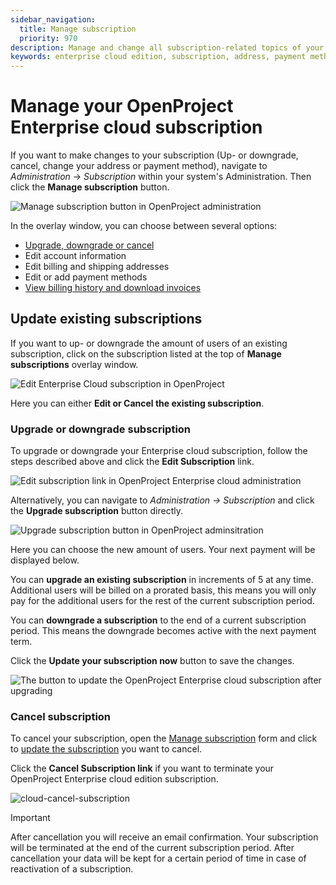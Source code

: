 ```yaml
---
sidebar_navigation:
  title: Manage subscription
  priority: 970
description: Manage and change all subscription-related topics of your Enterprise cloud.
keywords: enterprise cloud edition, subscription, address, payment method, invoices
---
```


# Manage your OpenProject Enterprise cloud subscription

If you want to make changes to your subscription (Up- or downgrade, cancel, change your address or payment method), navigate to *Administration* -> *Subscription* within your system's Administration. Then click the **Manage subscription** button.

![Manage subscription button in OpenProject administration](openproject_enterprise_guide_manage_subscription_button.png)

In the overlay window, you can choose between several options:

- [Upgrade, downgrade or cancel](#update-existing-subscriptions)
- Edit account information
- Edit billing and shipping addresses
- Edit or add payment methods
- [View billing history and download invoices](../invoices-and-billing-history)

## Update existing subscriptions

If you want to up- or downgrade the amount of users of an existing subscription, click on the subscription listed at the top of **Manage subscriptions** overlay window. 

![Edit Enterprise Cloud subscription in OpenProject](openproject_enterprise_guide_edit_subscription_option.png)

Here you can either **Edit or Cancel the existing subscription**.

### Upgrade or downgrade subscription

To upgrade or downgrade your Enterprise cloud subscription, follow the steps described above and click the **Edit Subscription** link.



![Edit subscription link in OpenProject Enterprise cloud administration](openproject_enterprise_guide_edit_subscription_link.png)



Alternatively, you can navigate to *Administration -> Subscription* and click the **Upgrade subscription** button directly.

![Upgrade subscription button in OpenProject adminsitration](openproject_enterprise_guide_upgrade_subscription_button.png)



Here you can choose the new amount of users. Your next payment will be displayed below.

You can **upgrade an existing subscription** in increments of 5 at any time. Additional users will be billed on a prorated basis, this means you will only pay for the additional users for the rest of the current subscription period.

You can **downgrade a subscription** to the end of a current subscription period. This means the downgrade becomes active with the next payment term.

Click the **Update your subscription now** button to save the changes.

![The button to update the OpenProject Enterprise cloud subscription after upgrading](openproject_enterprise_guide_upgrade_subscription_now_button.png)

### Cancel subscription

To cancel your subscription, open the [Manage subscription](#manage-your-openproject-enterprise-cloud-subscription) form and click to [update the subscription](#update-existing-subscriptions) you want to cancel.

Click the **Cancel Subscription link** if you want to terminate your OpenProject Enterprise cloud edition subscription.

![cloud-cancel-subscription](openproject_enterprise_guide_cancel_subscription_link.png)

> [!IMPORTANT]
> After cancellation you will receive an email confirmation. Your subscription will be terminated at the end of the current subscription period. After cancellation your data will be kept for a certain period of time in case of reactivation of a subscription.
